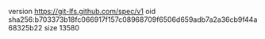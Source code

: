version https://git-lfs.github.com/spec/v1
oid sha256:b703373b18fc066917f157c08968709f6506d659adb7a2a36cb9f44a68325b22
size 13580
